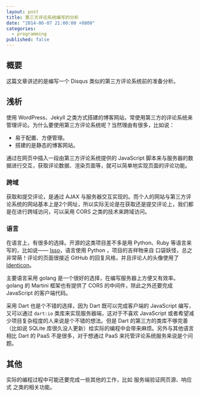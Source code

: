 ```yaml
---
layout: post
title: 第三方评论系统编写的分析
date: "2014-06-07 21:00:00 +0800"
categories: 
  - programming
published: false
---
```


## 概要
这篇文章讲述的是编写一个 Disqus 类似的第三方评论系统前的准备分析。

## 浅析
使用 WordPress、Jekyll 之类方式搭建的博客网站，常使用第三方的评论系统来管理评论。为什么要使用第三方评论系统呢？当然理由有很多，比如说：

- 易于配置、方便管理。
- 搭建的是静态的博客网站。

通过在网页中插入一段由第三方评论系统提供的 JavaScript 脚本来与服务器的数据进行交互，获取评论数据、渲染页面等，就可以简单地实现页面的评论功能。

### 跨域
获取和提交评论，是通过 AJAX 与服务器交互实现的。而个人的网站与第三方评论系统的网站基本上是2个网址，所以实际无论是在获取还是提交评论上，我们都是在进行跨域访问，可以采用 CORS 之类的技术来跨域访问。

### 语言
在语言上，有很多的选择。开源的这类项目差不多是用 Python、Ruby 等语言来写的，比如说—— [Isso](https://github.com/posativ/isso)，语言使用 Python ，项目的吉祥物来自 口袋妖怪，总之非常萌！评论的页面很接近 GitHub 的回复风格，并且评论人的头像使用了 [Identicon](https://en.wikipedia.org/wiki/Identicon)。

主要语言采用 golang 是一个很好的选择，在编写服务器上方便又有效率。golang 的 Martini 框架也有提供了 CORS 的中间件，除此之外还要完成 JavaScript 的客户端代码。

采用 Dart 也是个不错的选择，因为 Dart 既可以完成客户端的 JavaScript 编写，又可以通过 `dart:io` 类库来实现服务器端，这对于不喜欢 JavaScript 或者希望减少项目复杂程度的人来说是个不错的想法。但是 Dart 的第三方的类库不够完善 （比如说 SQLite 库很久没人更新）给实际的编程中会带来麻烦。另外与其他语言相比 Dart 的 PaaS 不是很多，对于想通过 PaaS 来托管评论系统服务来说是个问题。

## 其他
实际的编程过程中可能还要完成一些其他的工作，比如 服务端验证网页源、响应式 之类的相关功能。
